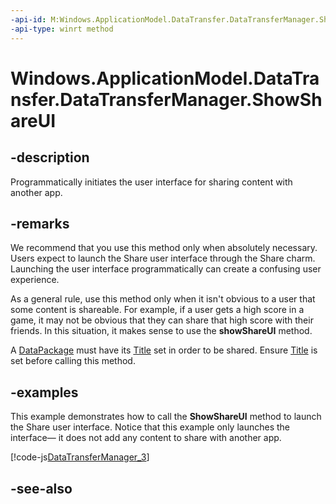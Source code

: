 ```yaml
---
-api-id: M:Windows.ApplicationModel.DataTransfer.DataTransferManager.ShowShareUI
-api-type: winrt method
---
```


<!-- Method syntax
public void ShowShareUI()
-->

# Windows.ApplicationModel.DataTransfer.DataTransferManager.ShowShareUI

## -description
Programmatically initiates the user interface for sharing content with another app.

## -remarks
We recommend that you use this method only when absolutely necessary. Users expect to launch the Share user interface through the Share charm. Launching the user interface programmatically can create a confusing user experience.

As a general rule, use this method only when it isn't obvious to a user that some content is shareable. For example, if a user gets a high score in a game, it may not be obvious that they can share that high score with their friends. In this situation, it makes sense to use the **showShareUI** method.

A [DataPackage](datapackage.md) must have its [Title](datapackagepropertyset_title.md) set in order to be shared. Ensure [Title](datapackagepropertyset_title.md) is set before calling this method.

## -examples
This example demonstrates how to call the **ShowShareUI** method to launch the Share user interface. Notice that this example only launches the interface— it does not add any content to share with another app.



[!code-js[DataTransferManager_3](../windows.applicationmodel.datatransfer/code/DataTransferManagerSample/javascript/DataTransferClassSample/js/default.js#SnippetDataTransferManager_3)]

## -see-also
